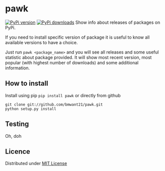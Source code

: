 # pawk
[![PyPi version](https://pypip.in/v/pawk/badge.png)](https://crate.io/packages/pawk/)
[![PyPi downloads](https://pypip.in/d/pawk/badge.png)](https://crate.io/packages/pawk/)
Show info about releases of packages on PyPi.

If you need to install specific version of package it is useful to know
all available versions to have a choice.

Just run `pawk <package_name>` and you will see all releases and some
useful statistic about package provided. It will show most recent version,
most popular (with highest number of downloads) and some additional
information.

## How to install
Install using pip `pip install pawk` or directly from github
```
git clone git://github.com/bmwant21/pawk.git
python setup.py install
```

## Testing
Oh, doh

## Licence
Distributed under [MIT License](https://tldrlegal.com/license/mit-license) 

